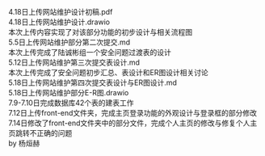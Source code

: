 4.18日上传网站维护设计初稿.pdf  
4.18日上传网站维护设计.drawio    
本次上传内容实现了对该部分功能的初步设计与相关流程图  
5.5日上传网站维护部分第二次提交.md  
本次上传完成了陆诚彬组一个安全问题过渡表的设计  
5.12日上传网站维护第三次提交表设计.md  
本次上传完成了安全问题初步汇总、表设计和ER图设计相关讨论  
5.18日上传网站维护第四次提交表设计与ER图设计.md  
5.18日上传网站维护部分E-R图.drawio  
7.9-7.10日完成数据库42个表的建表工作  
7.12日上传front-end文件夹，完成主页登录功能的外观设计与登录框的部分修改  
7.14日修改了front-end文件夹中的部分文件，完成个人主页的修改与修复个人主页跳转不正确的问题  
by 杨烜赫  

